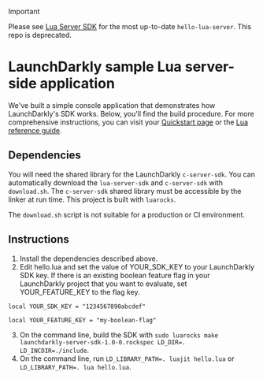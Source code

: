 > [!IMPORTANT]
> Please see [Lua Server SDK](https://github.com/launchdarkly/lua-server-sdk) for the most up-to-date `hello-lua-server`. This repo is deprecated.

# LaunchDarkly sample Lua server-side application
We've built a simple console application that demonstrates how LaunchDarkly's SDK works. Below, you'll find the build procedure. For more comprehensive instructions, you can visit your [Quickstart page](https://app.launchdarkly.com/quickstart#/) or the [Lua reference guide](https://docs.launchdarkly.com/sdk/server-side/lua).

## Dependencies
You will need the shared library for the LaunchDarkly `c-server-sdk`. You can automatically download the `lua-server-sdk` and `c-server-sdk` with `download.sh`. The `c-server-sdk` shared library must be accessible by the linker at run time. This project is built with `luarocks`.

The `download.sh` script is not suitable for a production or CI environment.

## Instructions
1. Install the dependencies described above.
2. Edit hello.lua and set the value of YOUR_SDK_KEY to your LaunchDarkly SDK key. If there is an existing boolean feature flag in your LaunchDarkly project that you want to evaluate, set YOUR_FEATURE_KEY to the flag key.

```
local YOUR_SDK_KEY = "1234567890abcdef"

local YOUR_FEATURE_KEY = "my-boolean-flag"
```

3. On the command line, build the SDK with `sudo luarocks make launchdarkly-server-sdk-1.0-0.rockspec LD_DIR=. LD_INCDIR=./include`.
4. On the command line, run `LD_LIBRARY_PATH=. luajit hello.lua` or `LD_LIBRARY_PATH=. lua hello.lua`.
